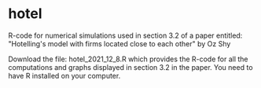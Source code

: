 # hotel
R-code for numerical simulations used in section 3.2 of a paper entitled:
"Hotelling's model with firms located close to each other"
by Oz Shy

Download the file: hotel_2021_12_8.R which provides the R-code for all the computations and graphs displayed in section 3.2 in the paper. 
You need to have R installed on your computer. 
